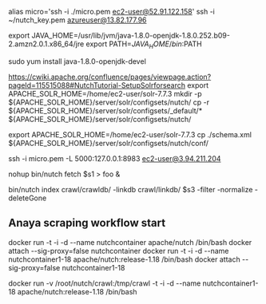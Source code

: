 alias micro='ssh -i ./micro.pem ec2-user@52.91.122.158'
ssh -i ~/nutch_key.pem azureuser@13.82.177.96

export JAVA_HOME=/usr/lib/jvm/java-1.8.0-openjdk-1.8.0.252.b09-2.amzn2.0.1.x86_64/jre
export PATH=$JAVA_HOME/bin:$PATH

sudo yum install java-1.8.0-openjdk-devel

https://cwiki.apache.org/confluence/pages/viewpage.action?pageId=115515088#NutchTutorial-SetupSolrforsearch
export APACHE_SOLR_HOME=/home/ec2-user/solr-7.7.3
mkdir -p ${APACHE_SOLR_HOME}/server/solr/configsets/nutch/
cp -r ${APACHE_SOLR_HOME}/server/solr/configsets/_default/* ${APACHE_SOLR_HOME}/server/solr/configsets/nutch/

export APACHE_SOLR_HOME=/home/ec2-user/solr-7.7.3
cp ./schema.xml ${APACHE_SOLR_HOME}/server/solr/configsets/nutch/conf/


ssh -i micro.pem -L 5000:127.0.0.1:8983 ec2-user@3.94.211.204 


nohup bin/nutch fetch $s1 > foo &


bin/nutch index crawl/crawldb/ -linkdb crawl/linkdb/ $s3 -filter -normalize -deleteGone


## Anaya scraping workflow start
docker run -t -i -d --name nutchcontainer apache/nutch /bin/bash
docker attach --sig-proxy=false nutchcontainer
docker run -t -i -d --name nutchcontainer1-18 apache/nutch:release-1.18 /bin/bash
docker attach --sig-proxy=false nutchcontainer1-18

docker run -v /root/nutch/crawl:/tmp/crawl -t -i -d --name nutchcontainer1-18 apache/nutch:release-1.18 /bin/bash

